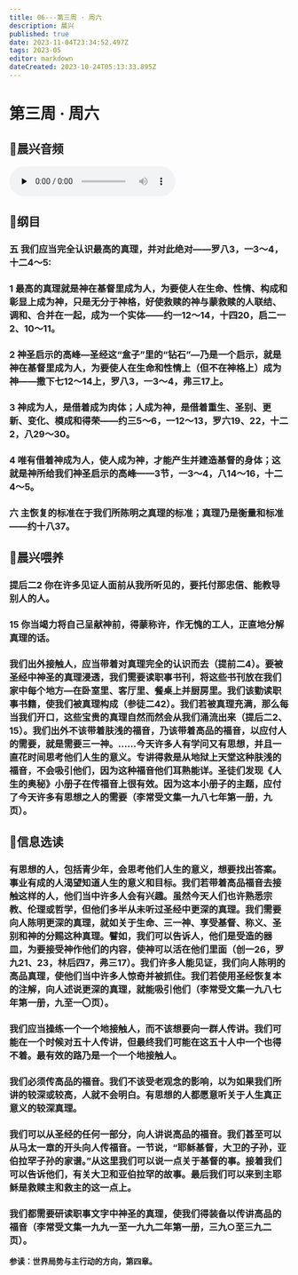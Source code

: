 ```yaml
---
title: 06---第三周 · 周六
description: 晨兴
published: true
date: 2023-11-04T23:34:52.497Z
tags: 2023-05
editor: markdown
dateCreated: 2023-10-24T05:13:33.895Z
---
```


# 第三周 · 周六
## 🎵晨兴音频
<audio id="audio" controls="" preload="none">
      <source id="mp3" src="/2023-05/week3/week3day6.mp3">
</audio>

## 📖纲目

### 五  我们应当完全认识最高的真理，并对此绝对——罗八3，一3～4，十二4～5:

### 1  最高的真理就是神在基督里成为人，为要使人在生命、性情、构成和彰显上成为神，只是无分于神格，好使救赎的神与蒙救赎的人联结、调和、合并在一起，成为一个实体——约一12～14，十四20，启二一2、10～11。

### 2  神圣启示的高峰—圣经这“盒子”里的“钻石”—乃是一个启示，就是神在基督里成为人，为要使人在生命和性情上（但不在神格上）成为神——撒下七12～14上，罗八3，一3～4，弗三17上。

### 3  神成为人，是借着成为肉体；人成为神，是借着重生、圣别、更新、变化、模成和得荣——约三5～6，一12～13，罗六19、22，十二2，八29～30。

### 4  唯有借着神成为人，使人成为神，才能产生并建造基督的身体；这就是神所给我们神圣启示的高峰——3节，一3～4，八14～16，十二4～5。

### 六  主恢复的标准在于我们所陈明之真理的标准；真理乃是衡量和标准——约十八37。

## 📖晨兴喂养

### **提后二2    你在许多见证人面前从我所听见的，要托付那忠信、能教导别人的人。**

### **15    你当竭力将自己呈献神前，得蒙称许，作无愧的工人，正直地分解真理的话。**

### 我们出外接触人，应当带着对真理完全的认识而去（提前二4）。要被圣经中神圣的真理浸透，我们需要读职事书刊，将这些书刊放在我们家中每个地方—在卧室里、客厅里、餐桌上并厨房里。我们该勤读职事书籍，使我们被真理构成（参徒二42）。我们若被真理充满，那么每当我们开口，这些宝贵的真理自然而然会从我们涌流出来（提后二2、15）。我们出外不该带着肤浅的福音，乃该带着高品的福音，以应付人的需要，就是需要三一神。……今天许多人有学问又有思想，并且一直花时间思考他们人生的意义。专讲得救是从地狱上天堂这种肤浅的福音，不会吸引他们，因为这种福音他们耳熟能详。圣徒们发现《人生的奥秘》小册子在传福音上很有效。因为这本小册子的主题，应付了今天许多有思想之人的需要（李常受文集一九八七年第一册，九页）。

## 📖信息选读

### 有思想的人，包括青少年，会思考他们人生的意义，想要找出答案。事业有成的人渴望知道人生的意义和目标。我们若带着高品福音去接触这样的人，他们当中许多人会有兴趣。虽然今天人们也许熟悉宗教、伦理或哲学，但他们多半从未听过圣经中更深的真理。我们需要向人陈明更深的真理，就如关于生命、三一神、享受基督、称义、圣别和神的分赐这种真理。譬如，我们可以告诉人，他们是受造的器皿，为要接受神作他们的内容，使神可以活在他们里面（创一26，罗九21、23，林后四7，弗三17）。我们许多人能见证，我们向人陈明的高品真理，使他们当中许多人惊奇并被抓住。我们若使用圣经恢复本的注解，向人述说更深的真理，就能吸引他们（李常受文集一九八七年第一册，九至一〇页）。

### 我们应当操练一个一个地接触人，而不该想要向一群人传讲。我们可能在一个时候对五十人传讲，但最终我们可能在这五十人中一个也得不着。最有效的路乃是一个一个地接触人。

### 我们必须传高品的福音。我们不该受老观念的影响，以为如果我们所讲的较深或较高，人就不会明白。有思想的人都愿意听关于人生真正意义的较深真理。

### 我们可以从圣经的任何一部分，向人讲说高品的福音。我们甚至可以从马太一章的开头向人传福音。一节说，“耶稣基督，大卫的子孙，亚伯拉罕子孙的家谱。”从这里我们可以说一点关于基督的事。接着我们可以告诉他们，有关大卫和亚伯拉罕的故事。最后我们可以来到主耶稣是救赎主和救主的这一点上。

### 我们都需要研读职事文字中神圣的真理，使我们得装备以传讲高品的福音（李常受文集一九九一至一九九二年第一册，三九○至三九二页）。

**参读：世界局势与主行动的方向，第四章。**
<!-- Google tag (gtag.js) -->
<script async src="https://www.googletagmanager.com/gtag/js?id=G-1P8709Z16T"></script>
<script>
  window.dataLayer = window.dataLayer || [];
  function gtag(){dataLayer.push(arguments);}
  gtag('js', new Date());

  gtag('config', 'G-1P8709Z16T');
</script>
